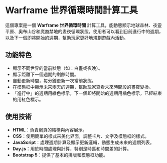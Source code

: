 # Warframe 世界循環時間計算工具

這個專案是一個 **Warframe 世界循環時間** 計算工具，能動態顯示地球森林、夜靈平原、奧布山谷和魔裔禁地的晝夜循環狀態。使用者可以看到目前進行中的週期，以及下一個即將開始的週期，幫助玩家更好地規劃遊戲內活動。

## 功能特色

- 顯示不同世界的當前狀態（如：白晝或夜晚）。
- 顯示距離下一個週期的剩餘時間。
- 自動更新時間，每分鐘更新一次當前狀態。
- 在模態框中顯示未來兩天的週期，幫助玩家查看未來時間段的晝夜變換。
- 「進行中」的週期用綠色標示，下一個即將開始的週期用橘色標示，已經結束的用紅色標示。

## 使用技術

- **HTML**：負責網頁的結構與內容展示。
- **CSS**：使用簡單的樣式來美化界面，調整卡片、文字及模態框的樣式。
- **JavaScript**：處理週期計算及顯示更新邏輯，動態生成未來的週期列表。
- **Day.js**：用於時間處理與計算，特別是時區和時間差的計算。
- **Bootstrap 5**：提供了基本的排版和模態框功能。
